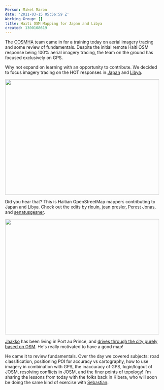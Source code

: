 ```yaml
---
Person: Mikel Maron
date: '2011-03-15 05:56:59 Z'
Working Group: []
title: Haiti OSM Mapping for Japan and Libya
created: 1300168619
---
```

<p>The <a href="http://twitter.com/cosmha">COSMHA</a> team came in for a training today on aerial imagery tracing and some review of fundamentals. Despite the initial remote Haiti OSM response being 100% aerial imagery tracing, the team on the ground has focused exclusively on GPS.</p><p>Why not expand on learning with an opportunity to contribute. We decided to focus imagery tracing on the HOT responses in <a href="http://wiki.openstreetmap.org/wiki/2011_Sendai_earthquake_and_tsunami">Japan</a> and <a href="http://wiki.openstreetmap.org/wiki/Libya">Libya</a>.</p><p><img src="/sites/default/files/5527736750_1ca7155c84.jpg" alt="" width="500" height="375"></p><p>Did you hear that? This is Haitian OpenStreetMap mappers contributing to Japan and Libya. Check out the edits by <a href="http://www.openstreetmap.org/user/rlouino/edits">rlouin</a>, <a href="http://www.openstreetmap.org/user/jean%20presler/edits">jean presler</a>, <a href="http://www.openstreetmap.org/user/Perest%20Jonas/edits">Perest Jonas</a>, and <a href="http://www.openstreetmap.org/user/senatusgesner/edits">senatusgesner</a>.</p><p><img src="/sites/default/files/5527736756_06f70c7897.jpg" alt="" width="500" height="375"></p><p><a href="http://www.openstreetmap.org/user/jaakkoh">Jaakko</a> has been living in Port au Prince, and <a href="http://www.openstreetmap.org/user/jaakkoh/traces/966706">drives through the city purely based on OSM</a>. He's really motivated to have a good map!</p><p>He came it to review fundamentals. Over the day we covered subjects: road classification, positioning POI for accuracy vs cartography, how to use imagery in combination with GPS, the inaccuracy of GPS, login/logout of JOSM, resolving conflicts in JOSM, and the finer points of topology! I'm sharing the lessons from today with the folks back in Kibera, who will soon be doing the same kind of exercise with <a href="http://www.openstreetmap.org/user/WingedStone">Sebastian</a>.</p>
